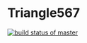 # Triangle567
[![build status of master](https://travis-ci.org/julasevi567/Triangle567.svg?branch=master)](https://travis-ci.org/julasevi/Triangle567)
